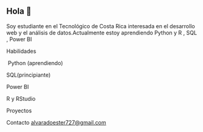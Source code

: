 ## Hola 👋 

Soy estudiante en el Tecnológico de Costa Rica interesada en el desarrollo web y el análisis de datos.Actualmente estoy aprendiendo Python y R , SQL , Power BI 

Habilidades

 Python (aprendiendo)

 SQL(principiante)

 Power BI

 R y RStudio

Proyectos


Contacto
alvaradoester727@gmail.com

